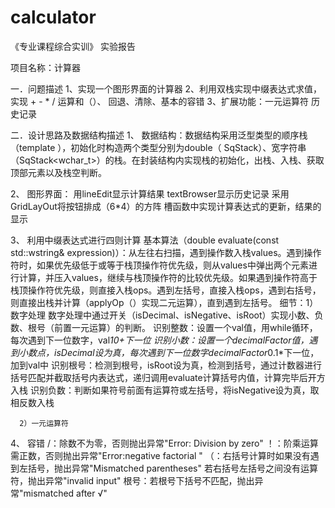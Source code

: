 # calculator

《专业课程综合实训》
实验报告

项目名称：计算器

一．问题描述
1、实现一个图形界面的计算器
2、利用双栈实现中缀表达式求值，实现 + - * / 运算和（）、 回退、清除、基本的容错
3、扩展功能：一元运算符 历史记录

二．设计思路及数据结构描述
1、	数据结构：数据结构采用泛型类型的顺序栈（template <typename T>），初始化时构造两个类型分别为double（ SqStack<double>）、宽字符串（SqStack<wchar_t>）的栈。在封装结构内实现栈的初始化，出栈、入栈、获取顶部元素以及栈空判断。

2、	图形界面：
用lineEdit显示计算结果 textBrowser显示历史记录
采用GridLayOut将按钮排成（6*4）的方阵
槽函数中实现计算表达式的更新，结果的显示
 
3、	利用中缀表达式进行四则计算
基本算法（double evaluate(const std::wstring& expression)）：从左往右扫描，遇到操作数入栈values。遇到操作符时，如果优先级低于或等于栈顶操作符优先级，则从values中弹出两个元素进行计算，并压入values，继续与栈顶操作符的比较优先级。如果遇到操作符高于栈顶操作符优先级，则直接入栈ops。遇到左括号，直接入栈ops，遇到右括号，则直接出栈并计算（applyOp（）实现二元运算），直到遇到左括号。
细节：1）数字处理
数字处理中通过开关（isDecimal、isNegative、isRoot）实现小数、负数、根号（前置一元运算）的判断。
识别整数：设置一个val值，用while循环，每次遇到下一位数字，val*10+下一位
识别小数：设置一个decimalFactor值，遇到小数点，isDecimal设为真，每次遇到下一位数字decimalFactor*0.1*下一位，加到val中
识别根号：检测到根号，isRoot设为真，检测到括号，通过计数器进行括号匹配并截取括号内表达式，递归调用evaluate计算括号内值，计算完毕后开方入栈
识别负数：判断如果符号前面有运算符或左括号，将isNegative设为真，取相反数入栈

      2）一元运算符
4、	容错
/：除数不为零，否则抛出异常"Error: Division by zero"
！：阶乘运算需正数，否则抛出异常"Error:negative factorial "
（：右括号计算时如果没有遇到左括号，抛出异常"Mismatched parentheses"
   若右括号左括号之间没有运算符，抛出异常"invalid input"
根号：若根号下括号不匹配，抛出异常"mismatched after √"

